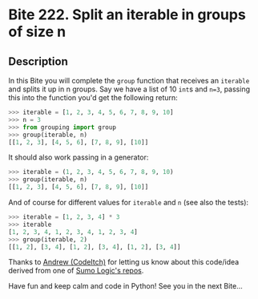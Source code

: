 # Bite 222. Split an iterable in groups of size n

## Description

In this Bite you will complete the `group` function that receives an `iterable` and splits it up in n groups. Say we have a list of 10 `int`s and `n=3`, passing this into the function you'd get the following return:

```python
>>> iterable = [1, 2, 3, 4, 5, 6, 7, 8, 9, 10]
>>> n = 3
>>> from grouping import group
>>> group(iterable, n)
[[1, 2, 3], [4, 5, 6], [7, 8, 9], [10]]
```

It should also work passing in a generator:

```python
>>> iterable = (1, 2, 3, 4, 5, 6, 7, 8, 9, 10)
>>> group(iterable, n)
[[1, 2, 3], [4, 5, 6], [7, 8, 9], [10]]
```

And of course for different values for `iterable` and `n` (see also the tests):

```python
>>> iterable = [1, 2, 3, 4] * 3
>>> iterable
[1, 2, 3, 4, 1, 2, 3, 4, 1, 2, 3, 4]
>>> group(iterable, 2)
[[1, 2], [3, 4], [1, 2], [3, 4], [1, 2], [3, 4]]
```

Thanks to [Andrew (CodeItch)](https://codechalleng.es/profiles/CodeItch) for letting us know about this code/idea derived from one of [Sumo Logic's repos](https://github.com/SumoLogic).

Have fun and keep calm and code in Python! See you in the next Bite...